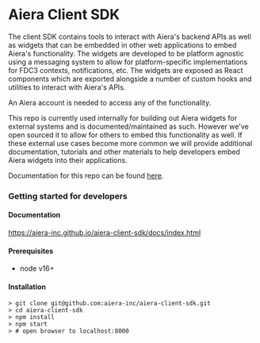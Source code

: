 # Aiera Client SDK

The client SDK contains tools to interact with Aiera's backend APIs as well as widgets that can be embedded in other web applications to embed Aiera's functionality. The widgets are developed to be platform agnostic using a messaging system to allow for platform-specific implementations for FDC3 contexts, notifications, etc. The widgets are exposed as React components which are exported alongside a number of custom hooks and utilities to interact with Aiera's APIs.

An Aiera account is needed to access any of the functionality.

This repo is currently used internally for building out Aiera widgets for external systems and is documented/maintained as such. However we've open sourced it to allow for others to embed this functionality as well. If these external use cases become more common we will provide additional documentation, tutorials and other materials to help developers embed Aiera widgets into their applications.

Documentation for this repo can be found [here](https://aiera-inc.github.io/aiera-client-sdk/docs/index.html).

### Getting started for developers

#### Documentation
https://aiera-inc.github.io/aiera-client-sdk/docs/index.html

#### Prerequisites
- node v16+

#### Installation

```
> git clone git@github.com:aiera-inc/aiera-client-sdk.git
> cd aiera-client-sdk
> npm install
> npm start
> # open browser to localhost:8000
```
